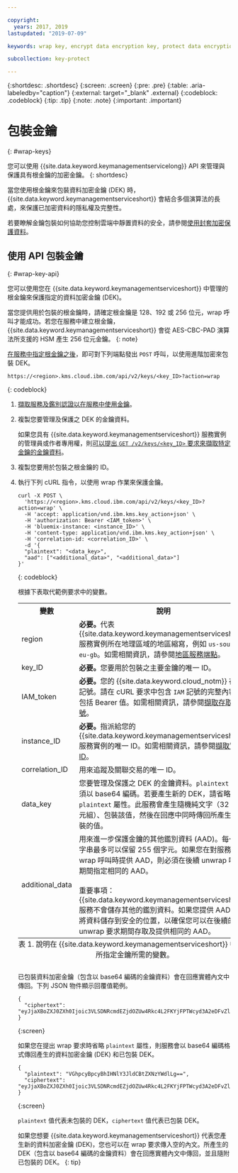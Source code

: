 ```yaml
---

copyright:
  years: 2017, 2019
lastupdated: "2019-07-09"

keywords: wrap key, encrypt data encryption key, protect data encryption key, envelope encryption API examples

subcollection: key-protect

---
```


{:shortdesc: .shortdesc}
{:screen: .screen}
{:pre: .pre}
{:table: .aria-labeledby="caption"}
{:external: target="_blank" .external}
{:codeblock: .codeblock}
{:tip: .tip}
{:note: .note}
{:important: .important}

# 包裝金鑰
{: #wrap-keys}

您可以使用 {{site.data.keyword.keymanagementservicelong}} API 來管理與保護具有根金鑰的加密金鑰。
{: shortdesc}

當您使用根金鑰來包裝資料加密金鑰 (DEK) 時，{{site.data.keyword.keymanagementserviceshort}} 會結合多個演算法的長處，來保護已加密資料的隱私權及完整性。  

若要瞭解金鑰包裝如何協助您控制雲端中靜置資料的安全，請參閱[使用封套加密保護資料](/docs/services/key-protect?topic=key-protect-envelope-encryption)。

## 使用 API 包裝金鑰
{: #wrap-key-api}

您可以使用您在 {{site.data.keyword.keymanagementserviceshort}} 中管理的根金鑰來保護指定的資料加密金鑰 (DEK)。

當您提供用於包裝的根金鑰時，請確定根金鑰是 128、192 或 256 位元，wrap 呼叫才能成功。若您在服務中建立根金鑰，{{site.data.keyword.keymanagementserviceshort}} 會從 AES-CBC-PAD 演算法所支援的 HSM 產生 256 位元金鑰。
{: note}

[在服務中指定根金鑰之後](/docs/services/key-protect?topic=key-protect-create-root-keys)，即可對下列端點發出 `POST` 呼叫，以使用進階加密來包裝 DEK。

```
https://<region>.kms.cloud.ibm.com/api/v2/keys/<key_ID>?action=wrap
```
{: codeblock}

1. [擷取服務及鑑別認證以在服務中使用金鑰](/docs/services/key-protect?topic=key-protect-set-up-api)。

2. 複製您要管理及保護之 DEK 的金鑰資料。

    如果您具有 {{site.data.keyword.keymanagementserviceshort}} 服務實例的管理員或作者專用權，則[可以提出 `GET /v2/keys/<key_ID>` 要求來擷取特定金鑰的金鑰資料](/docs/services/key-protect?topic=key-protect-view-keys#view-keys-api	)。

3. 複製您要用於包裝之根金鑰的 ID。

4. 執行下列 cURL 指令，以使用 wrap 作業來保護金鑰。

    ```cURL
    curl -X POST \
      'https://<region>.kms.cloud.ibm.com/api/v2/keys/<key_ID>?action=wrap' \
      -H 'accept: application/vnd.ibm.kms.key_action+json' \
      -H 'authorization: Bearer <IAM_token>' \
      -H 'bluemix-instance: <instance_ID>' \
      -H 'content-type: application/vnd.ibm.kms.key_action+json' \
      -H 'correlation-id: <correlation_ID>' \
      -d '{
      "plaintext": "<data_key>",
      "aad": ["<additional_data>", "<additional_data>"]
    }'
    ```
    {: codeblock}

    根據下表取代範例要求中的變數。

    <table>
      <tr>
        <th>變數</th>
        <th>說明</th>
      </tr>
      <tr>
        <td><varname>region</varname></td>
        <td><strong>必要。</strong>代表 {{site.data.keyword.keymanagementserviceshort}} 服務實例所在地理區域的地區縮寫，例如 <code>us-south</code> 或 <code>eu-gb</code>。如需相關資訊，請參閱<a href="/docs/services/key-protect?topic=key-protect-regions#service-endpoints">地區服務端點</a>。</td>
      </tr>
      <tr>
        <td><varname>key_ID</varname></td>
        <td><strong>必要。</strong>您要用於包裝之主要金鑰的唯一 ID。</td>
      </tr>
      <tr>
        <td><varname>IAM_token</varname></td>
        <td><strong>必要。</strong>您的 {{site.data.keyword.cloud_notm}} 存取記號。請在 cURL 要求中包含 <code>IAM</code> 記號的完整內容，包括 Bearer 值。如需相關資訊，請參閱<a href="/docs/services/key-protect?topic=key-protect-retrieve-access-token">擷取存取記號</a>。</td>
      </tr>
      <tr>
        <td><varname>instance_ID</varname></td>
        <td><strong>必要。</strong>指派給您的 {{site.data.keyword.keymanagementserviceshort}} 服務實例的唯一 ID。如需相關資訊，請參閱<a href="/docs/services/key-protect?topic=key-protect-retrieve-instance-ID">擷取實例 ID</a>。</td>
      </tr>
      <tr>
        <td><varname>correlation_ID</varname></td>
        <td>用來追蹤及關聯交易的唯一 ID。</td>
      </tr>
      <tr>
        <td><varname>data_key</varname></td>
        <td>您要管理及保護之 DEK 的金鑰資料。<code>plaintext</code> 值必須以 base64 編碼。若要產生新的 DEK，請省略 <code>plaintext</code> 屬性。此服務會產生隨機純文字（32 個位元組）、包裝該值，然後在回應中同時傳回所產生和包裝的值。</td>
      </tr>
      <tr>
        <td><varname>additional_data</varname></td>
        <td>用來進一步保護金鑰的其他鑑別資料 (AAD)。每一個字串最多可以保留 255 個字元。如果您在對服務發出 wrap 呼叫時提供 AAD，則必須在後續 unwrap 呼叫期間指定相同的 AAD。<br></br>重要事項：{{site.data.keyword.keymanagementserviceshort}} 服務不會儲存其他的鑑別資料。如果您提供 AAD，請將資料儲存到安全的位置，以確保您可以在後續的 unwrap 要求期間存取及提供相同的 AAD。</td>
      </tr>
      <caption style="caption-side:bottom;">表 1. 說明在 {{site.data.keyword.keymanagementserviceshort}} 中包裝所指定金鑰所需的變數。</caption>
    </table>

    已包裝資料加密金鑰（包含以 base64 編碼的金鑰資料）會在回應實體內文中傳回。下列 JSON 物件顯示回覆值範例。

    ```
    {
      "ciphertext": "eyJjaXBoZXJ0ZXh0Ijoic3VLSDNRcmdEZjdOZUw4Rkc4L2FKYjFPTWcyd3A2eDFvZlA4MEc0Z1B2RmNrV2g3cUlidHphYXU0eHpKWWoxZyIsImhhc2giOiJiMmUyODdkZDBhZTAwZGZlY2Q3OGJmMDUxYmNmZGEyNWJkNGUzMjBkYjBhN2FjNzVhMWYzZmNkMDZlMjAzZWYxNWM5MTY4N2JhODg2ZWRjZGE2YWVlMzFjYzk2MjNkNjA5YTRkZWNkN2E5Y2U3ZDc5ZTRhZGY1MWUyNWFhYWM5MjhhNzg3NmZjYjM2NDFjNTQzMTZjMjMwOGY2MThlZGM2OTE3MjAyYjA5YTdjMjA2YzkxNTBhOTk1NmUxYzcxMTZhYjZmNmQyYTQ4MzZiZTM0NTk0Y2IwNzJmY2RmYTk2ZSJ9"
    }
    ```
    {:screen}
    
    如果您在提出 wrap 要求時省略 `plaintext` 屬性，則服務會以 base64 編碼格式傳回產生的資料加密金鑰 (DEK) 和已包裝 DEK。

    ```
    {
      "plaintext": "VGhpcyBpcyBhIHNlY3JldCBtZXNzYWdlLg==",
      "ciphertext": "eyJjaXBoZXJ0ZXh0Ijoic3VLSDNRcmdEZjdOZUw4Rkc4L2FKYjFPTWcyd3A2eDFvZlA4MEc0Z1B2RmNrV2g3cUlidHphYXU0eHpKWWoxZyIsImhhc2giOiJiMmUyODdkZDBhZTAwZGZlY2Q3OGJmMDUxYmNmZGEyNWJkNGUzMjBkYjBhN2FjNzVhMWYzZmNkMDZlMjAzZWYxNWM5MTY4N2JhODg2ZWRjZGE2YWVlMzFjYzk2MjNkNjA5YTRkZWNkN2E5Y2U3ZDc5ZTRhZGY1MWUyNWFhYWM5MjhhNzg3NmZjYjM2NDFjNTQzMTZjMjMwOGY2MThlZGM2OTE3MjAyYjA5YTdjMjA2YzkxNTBhOTk1NmUxYzcxMTZhYjZmNmQyYTQ4MzZiZTM0NTk0Y2IwNzJmY2RmYTk2ZSJ9"
    }
    ```
    {:screen}

    `plaintext` 值代表未包裝的 DEK，`ciphertext` 值代表已包裝 DEK。
    
    如果您想要 {{site.data.keyword.keymanagementserviceshort}} 代表您產生新的資料加密金鑰 (DEK)，您也可以在 wrap 要求傳入空的內文。所產生的 DEK（包含以 base64 編碼的金鑰資料）會在回應實體內文中傳回，並且隨附已包裝的 DEK。
    {: tip}
    
